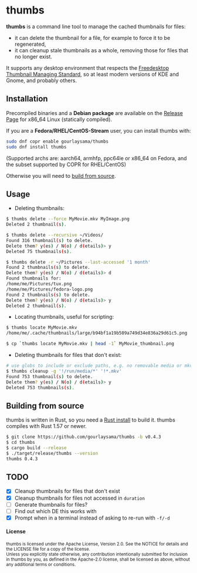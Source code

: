 # thumbs

**thumbs** is a command line tool to manage the cached thumbnails for files:

- it can delete the thumbnail for a file, for example to force it to be regenerated,
- it can cleanup stale thumbnails as a whole, removing those for files that no longer exist.

It supports any desktop environment that respects the
[Freedesktop Thumbnail Managing Standard][1], so at least modern versions of KDE and Gnome, and probably others.

## Installation

Precompiled binaries and a **Debian package** are available on the [Release Page] for x86_64 Linux (statically compiled).

If you are a **Fedora/RHEL/CentOS-Stream** user, you can install thumbs with:

```sh
sudo dnf copr enable gourlaysama/thumbs
sudo dnf install thumbs
```

(Supported archs are: aarch64, armhfp, ppc64le or x86_64 on Fedora, and the subset supported by COPR for RHEL/CentOS)

Otherwise you will need to [build from source](#building-from-source).

## Usage

- Deleting thumbnails:

```sh
$ thumbs delete --force MyMovie.mkv MyImage.png
Deleted 2 thumbnail(s).

$ thumbs delete --recursive ~/Videos/
Found 316 thumbnail(s) to delete.
Delete them? y(es) / N(o) / d(etails)> y
Deleted 75 thumbnails(s).

$ thumbs delete -r ~/Pictures --last-accessed '1 month'
Found 2 thumbnails(s) to delete.
Delete them? y(es) / N(o) / d(etails)> d
Found thumbnails for:
/home/me/Pictures/tux.png
/home/me/Pictures/fedora-logo.png
Found 2 thumbnails(s) to delete.
Delete them? y(es) / N(o) / d(etails)> y
Deleted 2 thumbnail(s).

```

- Locating thumbnails, useful for scripting:

```sh
$ thumbs locate MyMovie.mkv
/home/me/.cache/thumbnails/large/b94bf1a19b509a749d34e836a29d61c5.png

$ cp `thumbs locate MyMovie.mkv | head -1` MyMovie_thumbnail.png

```

- Deleting thumbnails for files that don't exist:

 ```sh
# use globs to include or exclude paths, e.g. no removable media or mkv files
$ thumbs cleanup -g '!/run/media/*' '!*.mkv'
Found 753 thumbnail(s) to delete.
Delete them? y(es) / N(o) / d(etails)> y
Deleted 753 thumbnails(s).
 ```

## Building from source

thumbs is written in Rust, so you need a [Rust install] to build it. thumbs compiles with
Rust 1.57 or newer.

```sh
$ git clone https://github.com/gourlaysama/thumbs -b v0.4.3
$ cd thumbs
$ cargo build --release
$ ./target/release/thumbs --version
thumbs 0.4.3
```

## TODO

- [x] Cleanup thumbnails for files that don't exist
- [x] Cleanup thumbnails for files not accessed in `duration`
- [ ] Generate thumbnails for files?
- [ ] Find out which DE this works with
- [x] Prompt when in a terminal instead of asking to re-run with `-f/-d`

#### License

<sub>
thumbs is licensed under the Apache License, Version 2.0. See the NOTICE for details
and the LICENSE file for a copy of the license.
</sub>

<br>

<sub>
Unless you explicitly state otherwise, any contribution intentionally submitted
for inclusion in thumbs by you, as defined in the Apache-2.0 license, shall be
licensed as above, without any additional terms or conditions.
</sub>

[Release Page]: https://github.com/gourlaysama/thumbs/releases/tag/v0.4.0
[Rust install]: https://www.rust-lang.org/tools/install
[1]: https://specifications.freedesktop.org/thumbnail-spec/thumbnail-spec-latest.html
